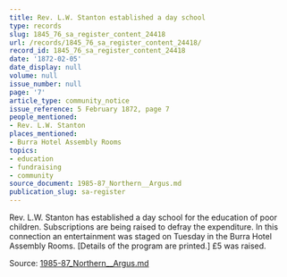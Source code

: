 ```yaml
---
title: Rev. L.W. Stanton established a day school
type: records
slug: 1845_76_sa_register_content_24418
url: /records/1845_76_sa_register_content_24418/
record_id: 1845_76_sa_register_content_24418
date: '1872-02-05'
date_display: null
volume: null
issue_number: null
page: '7'
article_type: community_notice
issue_reference: 5 February 1872, page 7
people_mentioned:
- Rev. L.W. Stanton
places_mentioned:
- Burra Hotel Assembly Rooms
topics:
- education
- fundraising
- community
source_document: 1985-87_Northern__Argus.md
publication_slug: sa-register
---
```


Rev. L.W. Stanton has established a day school for the education of poor children.  Subscriptions are being raised to defray the expenditure.  In this connection an entertainment was staged on Tuesday in the Burra Hotel Assembly Rooms.  [Details of the program are printed.]  £5 was raised.

Source: [1985-87_Northern__Argus.md](/downloads/markdown/1985-87_Northern__Argus.md)
